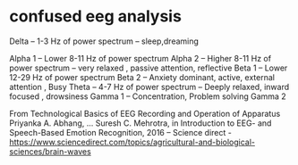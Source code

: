 # confused eeg analysis

Delta – 1-3 Hz of power spectrum – sleep,dreaming

Alpha 1 – Lower 8-11 Hz of power spectrum
Alpha 2 – Higher 8-11 Hz of power spectrum – very relaxed , passive attention, reflective
Beta 1 – Lower 12-29 Hz of power spectrum
Beta 2 – Anxiety dominant, active, external attention , Busy
Theta – 4-7 Hz of power spectrum – Deeply relaxed, inward focused , drowsiness
Gamma 1 – Concentration, Problem solving
Gamma 2 

From Technological Basics of EEG Recording and Operation of Apparatus
Priyanka A. Abhang, ... Suresh C. Mehrotra, in Introduction to EEG- and Speech-Based Emotion Recognition, 2016 – Science direct - https://www.sciencedirect.com/topics/agricultural-and-biological-sciences/brain-waves
